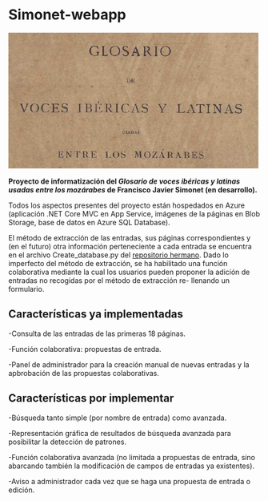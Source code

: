 # Simonet-webapp
![simonet](readme_header.png)

**Proyecto de informatización del *Glosario de voces ibéricas y latinas usadas entre los mozárabes* de Francisco Javier Simonet (en desarrollo).**

Todos los aspectos presentes del proyecto están hospedados en Azure (aplicación .NET Core MVC en App Service, imágenes de la páginas en Blob Storage,
base de datos en Azure SQL Database).

El método de extracción de las entradas, sus páginas correspondientes y (en el futuro) otra información perteneciente a cada entrada se encuentra en el
archivo Create_database.py del [repositorio hermano](https://github.com/ni-vera/Simonet-database). Dado lo imperfecto del método de extracción, se ha 
habilitado una función colaborativa mediante la cual los usuarios pueden proponer la adición de entradas no recogidas por el método de extracción re-
llenando un formulario.

## Características ya implementadas

-Consulta de las entradas de las primeras 18 páginas.

-Función colaborativa: propuestas de entrada.

-Panel de administrador para la creación manual de nuevas entradas y la apbrobación de las propuestas colaborativas.

## Características por implementar

-Búsqueda tanto simple (por nombre de entrada) como avanzada.

-Representación gráfica de resultados de búsqueda avanzada para posibilitar la detección de patrones.

-Función colaborativa avanzada (no limitada a propuestas de entrada, sino abarcando también la modificación de campos de entradas ya existentes).

-Aviso a administrador cada vez que se haga una propuesta de entrada o edición.
